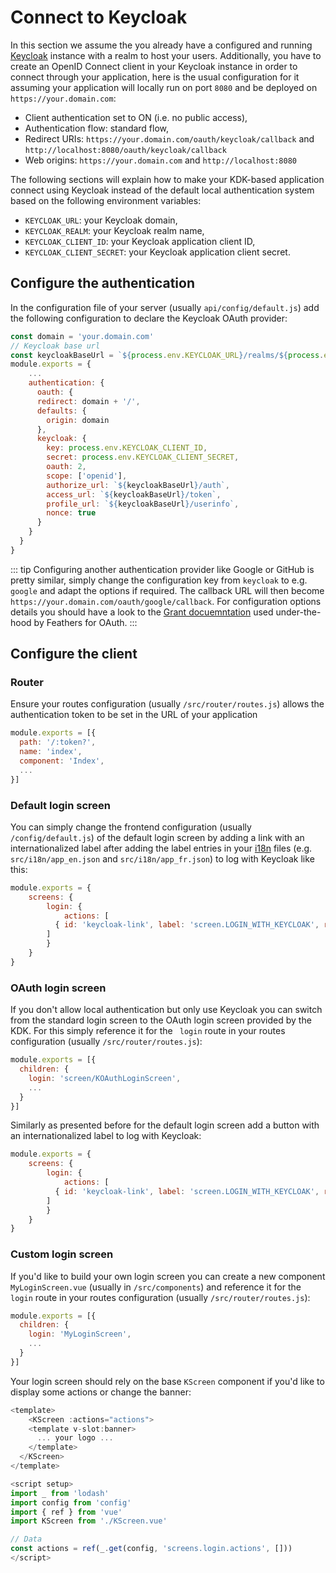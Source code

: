# Connect to Keycloak

In this section we assume the you already have a configured and running [Keycloak](https://www.keycloak.org) instance with a realm to host your users.
Additionally, you have to create an OpenID Connect client in your Keycloak instance in order to connect through your application, here is the usual configuration for it assuming your application will locally run on port `8080` and be deployed on `https://your.domain.com`:
* Client authentication set to ON (i.e. no public access),
* Authentication flow: standard flow,
* Redirect URIs: `https://your.domain.com/oauth/keycloak/callback` and `http://localhost:8080/oauth/keycloak/callback`
* Web origins: `https://your.domain.com` and `http://localhost:8080`

The following sections will explain how to make your KDK-based application connect using Keycloak instead of the default local authentication system based on the following environment variables:
* `KEYCLOAK_URL`: your Keycloak domain,
* `KEYCLOAK_REALM`: your Keycloak realm name,
* `KEYCLOAK_CLIENT_ID`: your Keycloak application client ID,
* `KEYCLOAK_CLIENT_SECRET`: your Keycloak application client secret.

## Configure the authentication

In the configuration file of your server (usually `api/config/default.js`) add the following configuration to declare the Keycloak OAuth provider:
```js
const domain = 'your.domain.com'
// Keycloak base url
const keycloakBaseUrl = `${process.env.KEYCLOAK_URL}/realms/${process.env.KEYCLOAK_REALM}/protocol/openid-connect`
module.exports = {
	...
	authentication: {
	  oauth: {
      redirect: domain + '/',
      defaults: {
        origin: domain
      },
      keycloak: {
        key: process.env.KEYCLOAK_CLIENT_ID,
        secret: process.env.KEYCLOAK_CLIENT_SECRET,
        oauth: 2,
        scope: ['openid'],
        authorize_url: `${keycloakBaseUrl}/auth`,
        access_url: `${keycloakBaseUrl}/token`,
        profile_url: `${keycloakBaseUrl}/userinfo`,
        nonce: true
      }
    }
  }
}
```

::: tip
Configuring another authentication provider like Google or GitHub is pretty similar, simply change the configuration key from `keycloak` to e.g. `google` and adapt the options if required. The callback URL will then become `https://your.domain.com/oauth/google/callback`.
For configuration options details you should have a look to the [Grant docuemntation](https://github.com/simov/grant) used under-the-hood by Feathers for OAuth.
:::

## Configure the client

### Router

Ensure your routes configuration (usually `/src/router/routes.js`) allows the authentication token to be set in the URL of your application
```js
module.exports = [{
  path: '/:token?',
  name: 'index',
  component: 'Index',
  ...
}]
```

### Default login screen

You can simply change the frontend configuration (usually `/config/default.js`) of the default login screen by adding a link with an internationalized label after adding the label entries in your [i18n](https://kalisio.github.io/kdk/api/core/application.html#i18n) files (e.g. `src/i18n/app_en.json` and `src/i18n/app_fr.json`) to log with Keycloak like this:
```js
module.exports = {
	screens: {
		login: {
			actions: [
	      { id: 'keycloak-link', label: 'screen.LOGIN_WITH_KEYCLOAK', route: { url: '/oauth/keycloak' } }
	    ]
		}
	}
}
```

### OAuth login screen

If you don't allow local authentication but only use Keycloak you can switch from the standard login screen to the OAuth login screen provided by the KDK.
For this simply reference it for the ` login` route in your routes configuration (usually `/src/router/routes.js`):
```js
module.exports = [{
  children: {
    login: 'screen/KOAuthLoginScreen',
    ...
  }
}]
```

Similarly as presented before for the default login screen add a button with an internationalized label to log with Keycloak:
```js
module.exports = {
	screens: {
		login: {
			actions: [
	      { id: 'keycloak-link', label: 'screen.LOGIN_WITH_KEYCLOAK', renderer: 'form-button', route: { url: '/oauth/keycloak' } }
	    ]
		}
	}
}
```

### Custom login screen

If you'd like to build your own login screen you can create a new component `MyLoginScreen.vue` (usually in `/src/components`) and reference it for the ` login` route in your routes configuration (usually `/src/router/routes.js`):
```js
module.exports = [{
  children: {
    login: 'MyLoginScreen',
    ...
  }
}]
```

Your login screen should rely on the base `KScreen` component if you'd like to display some actions or change the banner:
```js
<template>
	<KScreen :actions="actions">
    <template v-slot:banner>
      ... your logo ...
    </template>
  </KScreen>
</template>

<script setup>
import _ from 'lodash'
import config from 'config'
import { ref } from 'vue'
import KScreen from './KScreen.vue'

// Data
const actions = ref(_.get(config, 'screens.login.actions', []))
</script>
```
